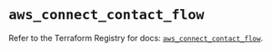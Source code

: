 # `aws_connect_contact_flow`

Refer to the Terraform Registry for docs: [`aws_connect_contact_flow`](https://registry.terraform.io/providers/hashicorp/aws/5.75.1/docs/resources/connect_contact_flow).
